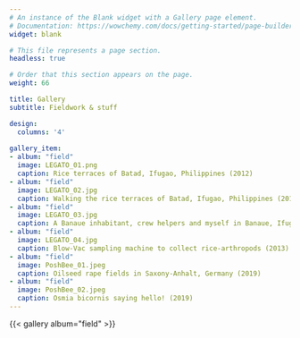 ```yaml
---
# An instance of the Blank widget with a Gallery page element.
# Documentation: https://wowchemy.com/docs/getting-started/page-builder/
widget: blank

# This file represents a page section.
headless: true

# Order that this section appears on the page.
weight: 66

title: Gallery
subtitle: Fieldwork & stuff

design:
  columns: '4'
  
gallery_item:
- album: "field"
  image: LEGATO_01.png
  caption: Rice terraces of Batad, Ifugao, Philippines (2012)
- album: "field"
  image: LEGATO_02.jpg
  caption: Walking the rice terraces of Batad, Ifugao, Philippines (2012)
- album: "field"
  image: LEGATO_03.jpg
  caption: A Banaue inhabitant, crew helpers and myself in Banaue, Ifugao, Philippines (2013)
- album: "field"
  image: LEGATO_04.jpg
  caption: Blow-Vac sampling machine to collect rice-arthropods (2013)  
- album: "field"
  image: PoshBee_01.jpeg
  caption: Oilseed rape fields in Saxony-Anhalt, Germany (2019)
- album: "field"
  image: PoshBee_02.jpeg
  caption: Osmia bicornis saying hello! (2019)   
---
```


{{< gallery album="field" >}}
